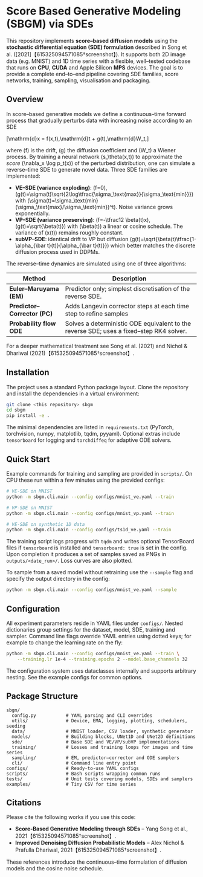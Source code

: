 # Score Based Generative Modeling (SBGM) via SDEs

This repository implements **score–based diffusion models** using the
**stochastic differential equation (SDE) formulation** described in
Song et al. ([2021]【615325094571085†screenshot】). It supports both 2D image data (e.g. MNIST) and 1D time
series with a flexible, well–tested codebase that runs on **CPU**,
**CUDA** and Apple Silicon **MPS** devices. The goal is to provide a
complete end–to–end pipeline covering SDE families, score networks,
training, sampling, visualisation and packaging.

## Overview

In score–based generative models we define a continuous–time forward
process that gradually perturbs data with increasing noise according
to an SDE

\[\mathrm{d}x = f(x,t)\,\mathrm{d}t + g(t)\,\mathrm{d}W_t,\]

where \(f\) is the drift, \(g\) the diffusion coefficient and \(W_t\)
a Wiener process. By training a neural network \(s_\theta(x,t)\) to
approximate the *score* \(\nabla_x \log p_t(x)\) of the perturbed
distribution, one can simulate a reverse–time SDE to generate novel
data. Three SDE families are implemented:

* **VE–SDE (variance exploding)**: \(f=0\), \(g(t)=\sigma(t)\sqrt{2\log\tfrac{\sigma_\text{max}}{\sigma_\text{min}}}\) with
  \(\sigma(t)=\sigma_\text{min}(\sigma_\text{max}/\sigma_\text{min})^t\). Noise variance grows exponentially.
* **VP–SDE (variance preserving)**: \(f=-\tfrac12 \beta(t)x\), \(g(t)=\sqrt{\beta(t)}\) with
  \(\beta(t)\) a linear or cosine schedule. The variance of \(x(t)\)
  remains roughly constant.
* **subVP–SDE**: identical drift to VP but diffusion
  \(g(t)=\sqrt{\beta(t)\tfrac{1-\alpha_{\bar t}(t)}{\alpha_{\bar t}(t)}}\) which better matches the discrete
  diffusion process used in DDPMs.

The reverse–time dynamics are simulated using one of three
algorithms:

| Method                | Description                                                    |
|-----------------------|----------------------------------------------------------------|
| **Euler–Maruyama (EM)** | Predictor only; simplest discretisation of the reverse SDE.    |
| **Predictor–Corrector (PC)** | Adds Langevin corrector steps at each time step to refine samples |
| **Probability flow ODE** | Solves a deterministic ODE equivalent to the reverse SDE; uses a fixed–step RK4 solver. |

For a deeper mathematical treatment see Song et al. (2021) and
Nichol & Dhariwal (2021)【615325094571085†screenshot】.

## Installation

The project uses a standard Python package layout. Clone the
repository and install the dependencies in a virtual environment:

```bash
git clone <this repository> sbgm
cd sbgm
pip install -e .
```

The minimal dependencies are listed in `requirements.txt` (PyTorch,
torchvision, numpy, matplotlib, tqdm, pyyaml). Optional extras
include `tensorboard` for logging and `torchdiffeq` for adaptive ODE
solvers.

## Quick Start

Example commands for training and sampling are provided in `scripts/`.
On CPU these run within a few minutes using the provided configs:

```bash
# VE‑SDE on MNIST
python -m sbgm.cli.main --config configs/mnist_ve.yaml --train

# VP‑SDE on MNIST
python -m sbgm.cli.main --config configs/mnist_vp.yaml --train

# VE‑SDE on synthetic 1D data
python -m sbgm.cli.main --config configs/ts1d_ve.yaml --train
```

The training script logs progress with `tqdm` and writes optional
TensorBoard files if `tensorboard` is installed and `tensorboard: true`
is set in the config. Upon completion it produces a set of samples
saved as PNGs in `outputs/<date_run>/`. Loss curves are also plotted.

To sample from a saved model without retraining use the `--sample`
flag and specify the output directory in the config:

```bash
python -m sbgm.cli.main --config configs/mnist_ve.yaml --sample
```

## Configuration

All experiment parameters reside in YAML files under `configs/`.
Nested dictionaries group settings for the dataset, model, SDE,
training and sampler. Command line flags override YAML entries using
dotted keys; for example to change the learning rate on the fly:

```bash
python -m sbgm.cli.main --config configs/mnist_ve.yaml --train \
    --training.lr 1e-4 --training.epochs 2 --model.base_channels 32
```

The configuration system uses dataclasses internally and supports
arbitrary nesting. See the example configs for common options.

## Package Structure

```
sbgm/
  config.py           # YAML parsing and CLI overrides
  utils/              # Device, EMA, logging, plotting, schedulers, seeding
  data/               # MNIST loader, CSV loader, synthetic generator
  models/             # Building blocks, UNet1D and UNet2D definitions
  sde/                # Base SDE and VE/VP/subVP implementations
  training/           # Losses and training loops for images and time series
  sampling/           # EM, predictor–corrector and ODE samplers
  cli/                # Command line entry point
configs/              # Ready‑to‑use YAML configs
scripts/              # Bash scripts wrapping common runs
tests/                # Unit tests covering models, SDEs and samplers
examples/             # Tiny CSV for time series
```

## Citations

Please cite the following works if you use this code:

* **Score-Based Generative Modeling through SDEs** – Yang Song et al., 2021【615325094571085†screenshot】.
* **Improved Denoising Diffusion Probabilistic Models** – Alex Nichol & Prafulla Dhariwal, 2021【615325094571085†screenshot】.

These references introduce the continuous–time formulation of
diffusion models and the cosine noise schedule.